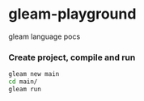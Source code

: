 # gleam-playground
gleam language pocs

### Create project, compile and run

```bash
gleam new main
cd main/
gleam run
```
